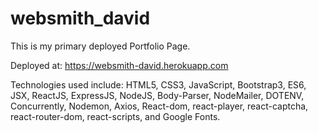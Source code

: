 # websmith_david
This is my primary deployed Portfolio Page.

Deployed at: https://websmith-david.herokuapp.com

Technologies used include: HTML5, CSS3, JavaScript, Bootstrap3, ES6, JSX, ReactJS, ExpressJS, NodeJS, Body-Parser, NodeMailer, DOTENV, Concurrently, Nodemon, Axios, React-dom, react-player, react-captcha, react-router-dom, react-scripts, and Google Fonts.
